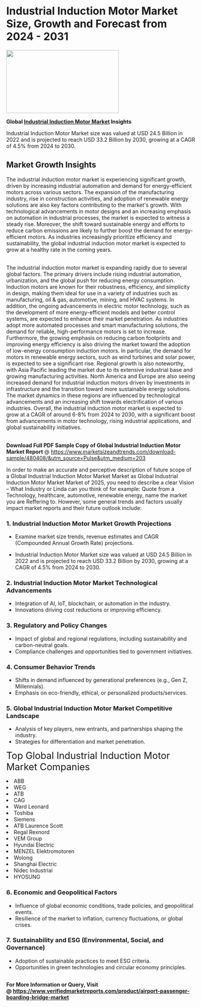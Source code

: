 <H1>Industrial Induction Motor Market Size, Growth and Forecast from 2024 - 2031</H1><img class="aligncenter size-medium wp-image-584254" src="https://thirdeyenews.in/wp-content/uploads/2024/09/Global-Market-Research-300x168.jpeg" alt="" width="300" height="168" /><p><strong>Global&nbsp;<a href="https://www.marketsizeandtrends.com/download-sample/480408/&amp;utm_source=Pulse&amp;utm_medium=203">Industrial Induction Motor Market</a> Insights</strong></p><p>Industrial Induction Motor Market size was valued at USD 24.5 Billion in 2022 and is projected to reach USD 33.2 Billion by 2030, growing at a CAGR of 4.5% from 2024 to 2030.</p><p><h2>Market Growth Insights</h2> <p>The industrial induction motor market is experiencing significant growth, driven by increasing industrial automation and demand for energy-efficient motors across various sectors. The expansion of the manufacturing industry, rise in construction activities, and adoption of renewable energy solutions are also key factors contributing to the market's growth. With technological advancements in motor designs and an increasing emphasis on automation in industrial processes, the market is expected to witness a steady rise. Moreover, the shift toward sustainable energy and efforts to reduce carbon emissions are likely to further boost the demand for energy-efficient motors. As industries increasingly prioritize efficiency and sustainability, the global industrial induction motor market is expected to grow at a healthy rate in the coming years. <br><br></p> <p>The industrial induction motor market is expanding rapidly due to several global factors. The primary drivers include rising industrial automation, urbanization, and the global push for reducing energy consumption. Induction motors are known for their robustness, efficiency, and simplicity in design, making them ideal for use in a variety of industries such as manufacturing, oil & gas, automotive, mining, and HVAC systems. In addition, the ongoing advancements in electric motor technology, such as the development of more energy-efficient models and better control systems, are expected to enhance their market penetration. As industries adopt more automated processes and smart manufacturing solutions, the demand for reliable, high-performance motors is set to increase. Furthermore, the growing emphasis on reducing carbon footprints and improving energy efficiency is also driving the market toward the adoption of low-energy consumption induction motors. In particular, the demand for motors in renewable energy sectors, such as wind turbines and solar power, is expected to see a significant rise. Regional growth is also noteworthy, with Asia Pacific leading the market due to its extensive industrial base and growing manufacturing activities. North America and Europe are also seeing increased demand for industrial induction motors driven by investments in infrastructure and the transition toward more sustainable energy solutions. The market dynamics in these regions are influenced by technological advancements and an increasing shift towards electrification of various industries. Overall, the industrial induction motor market is expected to grow at a CAGR of around 6-8% from 2024 to 2030, with a significant boost from advancements in motor technology, rising industrial applications, and global sustainability initiatives. <br><br></p><p><span class=""><strong>Download Full PDF Sample Copy of Global Industrial Induction Motor Market Report</strong> @ <a href="https://www.marketsizeandtrends.com/download-sample/480408/&amp;utm_source=Pulse&amp;utm_medium=203" target="_blank">https://www.marketsizeandtrends.com/download-sample/480408/&amp;utm_source=Pulse&amp;utm_medium=203</a></span></p><p>In order to make an accurate and perceptive description of future scope of a Global&nbsp;Industrial Induction Motor Market Market as Global&nbsp;Industrial Induction Motor Market Market of 2025, you need to describe a clear Vision &ndash; What Industry or Linda can you think of for example: Quote from a Technology, healthcare, automotive, renewable energy, name the market you are Reffering to. However, some general trends and factors usually impact market reports and their future outlook include:</p><h3>1.&nbsp;<strong>Industrial Induction Motor Market Growth Projections</strong></h3><ul><li>Examine market size trends, revenue estimates and CAGR (Compounded Annual Growth Rate) projections.</li><li><p>Industrial Induction Motor Market size was valued at USD 24.5 Billion in 2022 and is projected to reach USD 33.2 Billion by 2030, growing at a CAGR of 4.5% from 2024 to 2030.</p></li></ul><h3>2.&nbsp;<strong>Industrial Induction Motor Market Technological Advancements</strong></h3><ul><li>Integration of AI, IoT, blockchain, or automation in the industry.</li><li>Innovations driving cost reductions or improving efficiency.</li></ul><h3>3.&nbsp;<strong>Regulatory and Policy Changes</strong></h3><ul><li>Impact of global and regional regulations, including sustainability and carbon-neutral goals.</li><li>Compliance challenges and opportunities tied to government initiatives.</li></ul><h3>4.&nbsp;<strong>Consumer Behavior Trends</strong></h3><ul><li>Shifts in demand influenced by generational preferences (e.g., Gen Z, Millennials).</li><li>Emphasis on eco-friendly, ethical, or personalized products/services.</li></ul><h3>5.&nbsp;<strong>Global Industrial Induction Motor Market Competitive Landscape</strong></h3><ul><li>Analysis of key players, new entrants, and partnerships shaping the industry.</li><li>Strategies for differentiation and market penetration.</li></ul><p data-pm-slice="1 1 []"><span style="color: inherit; font-family: inherit; font-size: 25px;">Top Global Industrial Induction Motor Market Companies</span></p><div class="" data-test-id=""><p><li>ABB</li><li> WEG</li><li> ATB</li><li> CAG</li><li> Ward Leonard</li><li> Toshiba</li><li> Siemens</li><li> ATB Laurence Scott</li><li> Regal Rexnord</li><li> VEM Group</li><li> Hyundai Electric</li><li> MENZEL Elektromotoren</li><li> Wolong</li><li> Shanghai Electric</li><li> Nidec Industrial</li><li> HYOSUNG</li></p></div><h3>6.&nbsp;<strong>Economic and Geopolitical Factors</strong></h3><ul><li>Influence of global economic conditions, trade policies, and geopolitical events.</li><li>Resilience of the market to inflation, currency fluctuations, or global crises.</li></ul><h3>7.&nbsp;<strong>Sustainability and ESG (Environmental, Social, and Governance)</strong></h3><ul><li>Adoption of sustainable practices to meet ESG criteria.</li><li>Opportunities in green technologies and circular economy principles.</li></ul><h2><strong style="font-size: 14px;">For More Information or Query, Visit @&nbsp;</strong><a style="background-color: #ffffff; font-size: 14px;" href="https://www.marketsizeandtrends.com/report/industrial-induction-motor-market/" target="_blank">https://www.verifiedmarketreports.com/product/airport-passenger-boarding-bridge-market</a></h2>
